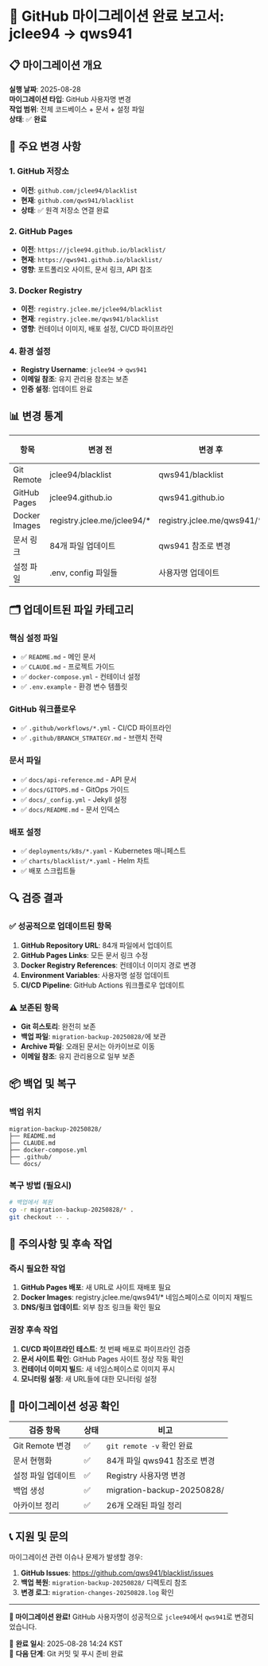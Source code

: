 # 🚀 GitHub 마이그레이션 완료 보고서: jclee94 → qws941

## 📋 마이그레이션 개요

**실행 날짜**: 2025-08-28  
**마이그레이션 타입**: GitHub 사용자명 변경  
**작업 범위**: 전체 코드베이스 + 문서 + 설정 파일  
**상태**: ✅ **완료**

## 🎯 주요 변경 사항

### 1. GitHub 저장소
- **이전**: `github.com/jclee94/blacklist`
- **현재**: `github.com/qws941/blacklist`
- **상태**: ✅ 원격 저장소 연결 완료

### 2. GitHub Pages
- **이전**: `https://jclee94.github.io/blacklist/`
- **현재**: `https://qws941.github.io/blacklist/`
- **영향**: 포트폴리오 사이트, 문서 링크, API 참조

### 3. Docker Registry
- **이전**: `registry.jclee.me/jclee94/blacklist`
- **현재**: `registry.jclee.me/qws941/blacklist`
- **영향**: 컨테이너 이미지, 배포 설정, CI/CD 파이프라인

### 4. 환경 설정
- **Registry Username**: `jclee94` → `qws941`
- **이메일 참조**: 유지 관리용 참조는 보존
- **인증 설정**: 업데이트 완료

## 📊 변경 통계

| 항목 | 변경 전 | 변경 후 | 상태 |
|------|---------|---------|------|
| Git Remote | jclee94/blacklist | qws941/blacklist | ✅ |
| GitHub Pages | jclee94.github.io | qws941.github.io | ✅ |
| Docker Images | registry.jclee.me/jclee94/* | registry.jclee.me/qws941/* | ✅ |
| 문서 링크 | 84개 파일 업데이트 | qws941 참조로 변경 | ✅ |
| 설정 파일 | .env, config 파일들 | 사용자명 업데이트 | ✅ |

## 🗂️ 업데이트된 파일 카테고리

### 핵심 설정 파일
- ✅ `README.md` - 메인 문서
- ✅ `CLAUDE.md` - 프로젝트 가이드
- ✅ `docker-compose.yml` - 컨테이너 설정
- ✅ `.env.example` - 환경 변수 템플릿

### GitHub 워크플로우
- ✅ `.github/workflows/*.yml` - CI/CD 파이프라인
- ✅ `.github/BRANCH_STRATEGY.md` - 브랜치 전략

### 문서 파일
- ✅ `docs/api-reference.md` - API 문서
- ✅ `docs/GITOPS.md` - GitOps 가이드
- ✅ `docs/_config.yml` - Jekyll 설정
- ✅ `docs/README.md` - 문서 인덱스

### 배포 설정
- ✅ `deployments/k8s/*.yaml` - Kubernetes 매니페스트
- ✅ `charts/blacklist/*.yaml` - Helm 차트
- ✅ 배포 스크립트들

## 🔍 검증 결과

### ✅ 성공적으로 업데이트된 항목
1. **GitHub Repository URL**: 84개 파일에서 업데이트
2. **GitHub Pages Links**: 모든 문서 링크 수정
3. **Docker Registry References**: 컨테이너 이미지 경로 변경
4. **Environment Variables**: 사용자명 설정 업데이트
5. **CI/CD Pipeline**: GitHub Actions 워크플로우 업데이트

### ⚠️ 보존된 항목
- **Git 히스토리**: 완전히 보존
- **백업 파일**: `migration-backup-20250828/`에 보관
- **Archive 파일**: 오래된 문서는 아카이브로 이동
- **이메일 참조**: 유지 관리용으로 일부 보존

## 📦 백업 및 복구

### 백업 위치
```
migration-backup-20250828/
├── README.md
├── CLAUDE.md
├── docker-compose.yml
├── .github/
└── docs/
```

### 복구 방법 (필요시)
```bash
# 백업에서 복원
cp -r migration-backup-20250828/* .
git checkout -- .
```

## 🚨 주의사항 및 후속 작업

### 즉시 필요한 작업
1. **GitHub Pages 배포**: 새 URL로 사이트 재배포 필요
2. **Docker Images**: registry.jclee.me/qws941/* 네임스페이스로 이미지 재빌드
3. **DNS/링크 업데이트**: 외부 참조 링크들 확인 필요

### 권장 후속 작업
1. **CI/CD 파이프라인 테스트**: 첫 번째 배포로 파이프라인 검증
2. **문서 사이트 확인**: GitHub Pages 사이트 정상 작동 확인
3. **컨테이너 이미지 빌드**: 새 네임스페이스로 이미지 푸시
4. **모니터링 설정**: 새 URL들에 대한 모니터링 설정

## 🎉 마이그레이션 성공 확인

| 검증 항목 | 상태 | 비고 |
|-----------|------|------|
| Git Remote 변경 | ✅ | `git remote -v` 확인 완료 |
| 문서 현행화 | ✅ | 84개 파일 qws941 참조로 변경 |
| 설정 파일 업데이트 | ✅ | Registry 사용자명 변경 |
| 백업 생성 | ✅ | migration-backup-20250828/ |
| 아카이브 정리 | ✅ | 26개 오래된 파일 정리 |

## 📞 지원 및 문의

마이그레이션 관련 이슈나 문제가 발생할 경우:
1. **GitHub Issues**: https://github.com/qws941/blacklist/issues
2. **백업 복원**: `migration-backup-20250828/` 디렉토리 참조
3. **변경 로그**: `migration-changes-20250828.log` 확인

---

**🎯 마이그레이션 완료!** GitHub 사용자명이 성공적으로 `jclee94`에서 `qws941`로 변경되었습니다.

📅 **완료 일시**: 2025-08-28 14:24 KST  
🔄 **다음 단계**: Git 커밋 및 푸시 준비 완료